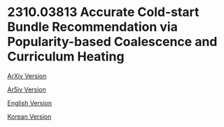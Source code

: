 # 2310.03813 Accurate Cold-start Bundle Recommendation via Popularity-based Coalescence and Curriculum Heating

[ArXiv Version](https://arxiv.org/abs/2310.03813)

[Ar5iv Version](https://ar5iv.org/abs/2310.03813)

[English Version](https://raw.githack.com/kh-kim/arxiv-translator/master/papers/2310.03813/paper.en.html)

[Korean Version](https://raw.githack.com/kh-kim/arxiv-translator/master/papers/2310.03813/paper.ko.html)